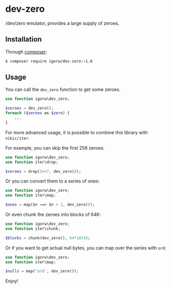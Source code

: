 # dev-zero

/dev/zero emulator, provides a large supply of zeroes.

## Installation

Through [composer](https://getcomposer.org):

```bash
$ composer require igorw/dev-zero:~1.0
```

## Usage

You can call the `dev_zero` function to get some zeroes.

```php
use function igorw\dev_zero;

$zeroes = dev_zero();
foreach ($zeroes as $zero) {
    ...
}
```

For more advanced usage, it is possible to combine this library with `nikic/iter`.

For example, you can skip the first 256 zeroes:

```php
use function igorw\dev_zero;
use function iter\drop;

$zeroes = drop(2<<7, dev_zero());
```

Or you can convert them to a series of ones:

```php
use function igorw\dev_zero;
use function iter\map;

$ones = map($n ==> $n + 1, dev_zero());
```

Or even chunk the zeroes into blocks of 64K:

```php
use function igorw\dev_zero;
use function iter\chunk;

$blocks = chunk(dev_zero(), 64*1024);
```

Or if you want to get actual null bytes, you can map over the series with `ord`:

```php
use function igorw\dev_zero;
use function iter\map;

$nulls = map('ord', dev_zero());
```

Enjoy!
